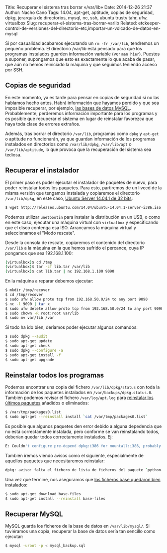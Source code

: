 Title: Recuperar el sistema tras borrar «/var/lib»
Date: 2014-12-26 21:37
Author: Nacho Cano
Tags: 14.04, apt-get, aptitude, copias de seguridad, dpkg, jerarquía de directorios, mysql, nc, ssh, ubuntu trusty tahr, ufw, virtualbox
Slug: recuperar-el-sistema-tras-borrar-varlib
Related: etckeeper-control-de-versiones-del-directorio-etc,importar-un-volcado-de-datos-en-mysql

Si por casualidad acabamos ejecutando un `rm -fr /var/lib`, tendremos un
pequeño problema. El directorio /var/lib está pensado para que los
programas instalados guarden información variable (ver `man hier`).
Puestos a suponer, supongamos que esto es exactamente lo que acaba de
pasar, que aún no hemos reiniciado la máquina y que seguimos teniendo
acceso por SSH.


Copias de seguridad
-------------------

En este momento, ya es tarde para pensar en copias de seguridad si no
las habíamos hecho antes. Habrá información que hayamos perdido y que
sea imposible recuperar, por ejemplo, [las bases de datos MySQL][].
Probablemente, perderemos información importante para los programas y es
posible que recuperar el sistema en lugar de reinstalar favorezca que
haya toda clase de errores extraños.

Además, tras borrar el directorio `/var/lib`, programas como `dpkg` y
`apt-get` o aptitude no funcionarán, ya que guardan información de los
programas instalados en directorios como `/var/lib/dpkg`, `/var/lib/apt`
o `/var/lib/aptitude`, lo que provoca que la recuperación del sistema
sea tediosa.

Recuperar el instalador
-----------------------

El primer paso es poder ejecutar el instalador de paquetes de nuevo,
para poder reinstalar todos los paquetes. Para esto, partiremos de un
livecd de la misma versión que tengamos instalada y copiaremos el
directorio `/var/lib/dpkg`, en este caso, [Ubuntu Server 14.04.1 de 32
bits][]:

```bash
$ wget http://releases.ubuntu.com/14.04/ubuntu-14.04.1-server-i386.iso
```

Podemos utilizar `unetbootin` para instalar la distribución en un USB, o
como en este caso, ejecutar una máquina virtual con `virtualbox` y
especificando que el disco contenga esa ISO. Arrancamos la máquina
virtual y seleccionamos el "Modo rescate".

Desde la consola de rescate, copiaremos el contenido del directorio
`/var/lib` a la máquina en la que hemos sufrido el percance, cuya IP
pongamos que sea 192.168.1.100:

```bash
(virtualbox)$ cd /tmp
(virtualbox)$ tar -cf lib.tar /var/lib
(virtualbox)$ cat lib.tar | nc 192.168.1.100 9090
```

En la máquina a reparar debemos ejecutar:

```bash
$ mkdir /tmp/recover
$ cd /tmp/recover
$ sudo ufw allow proto tcp from 192.168.50.0/24 to any port 9090
$ nc -l 9090 | tar x
$ sudo ufw delete allow proto tcp from 192.168.50.0/24 to any port 9090
$ sudo chown -R root:root var/lib
$ sudo mv var/lib /var
```

Si todo ha ido bien, deríamos poder ejecutar algunos comandos:

```bash
$ sudo dpkg --audit
$ sudo apt-get update
$ sudo apt-get check
$ sudo dpkg --configure -a
$ sudo apt-get install -f
$ sudo apt-get upgrade
```

Reinstalar todos los programas
------------------------------

Podemos encontrar una copia del fichero `/var/lib/dpkg/status` con toda
la información de los paquetes instalados en
`/var/backups/dpkg.status.0`. También podemos revisar el fichero
`/var/log/apt.log` para [reinstalar los últimos paquetes][] añadidos o
eliminados:

```bash
$ /var/tmp/packages0.list
$ sudo apt-get --reinstall install `cat /var/tmp/packages0.list`
```

Es posible que algunos paquetes den error debido a alguna depedencia que
no está correctamente instalada, pero conforme se van reinstalando
todos, deberían quedar todos correctamente instalados. Ej:

```bash
E: Couldn't configure pre-depend dpkg:i386 for mountall:i386, probably a dependency cycle.
```

También iremos viendo avisos como el siguiente, especialmente de
aquellos paquetes que necesitaremos reinstalar:

```bash
dpkg: aviso: falta el fichero de lista de ficheros del paquete `python-lxml', se supondrá que el paquete no tiene ningún fichero actualmente instalado
```

Una vez que termine, nos aseguramos que [los ficheros base quedaron bien
instalados][]:

```bash
$ sudo apt-get download base-files
$ sudo apt-get install --reinstall base-files
```

Recuperar MySQL
---------------

MySQL guarda los ficheros de la base de datos en `/var/lib/mysql/`. Si
tuviéramos una copia, recuperar la base de datos sería tan sencillo como
ejecutar:

```bash
$ mysql -uroot -p < mysql_backup.sql
```

  [las bases de datos MySQL]: http://dev.mysql.com/doc/refman/4.1/en/installation-layouts.html
    "las bases de datos MySQL"
  [Ubuntu Server 14.04.1 de 32 bits]: http://releases.ubuntu.com/14.04/
    "Ubuntu Server 14.04.1 de 32 bits"
  [reinstalar los últimos paquetes]: http://unix.stackexchange.com/a/123841
    "reinstalar los últimos paquetes"
  [los ficheros base quedaron bien instalados]: http://askubuntu.com/a/383588
    "los ficheros base quedaron bien instalados"
